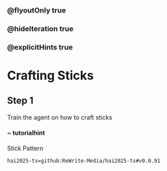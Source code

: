 ### @flyoutOnly true
### @hideIteration true
### @explicitHints true

# Crafting Sticks

## Step 1
Train the agent on how to craft sticks

#### ~ tutorialhint 
Stick Pattern

```package
hai2025-ts=github:ReWrite-Media/hai2025-ts#v0.0.91
```
